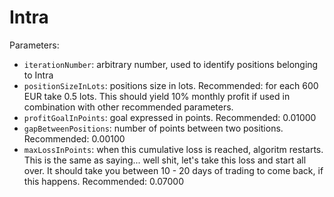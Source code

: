 # Intra

Parameters:
* ``iterationNumber``: arbitrary number, used to identify positions belonging to Intra
* ``positionSizeInLots``: positions size in lots. Recommended: for each 600 EUR take 0.5 lots. This should yield 10% monthly profit if used in combination with other recommended parameters.
* ``profitGoalInPoints``: goal expressed in points. Recommended: 0.01000
* ``gapBetweenPositions``: number of points between two positions. Recommended: 0.00100
* ``maxLossInPoints``: when this cumulative loss is reached, algoritm restarts. This is the same as saying... well shit, let's take this loss and start all over. It should take you between 10 - 20 days of trading to come back, if this happens. Recommended: 0.07000 

